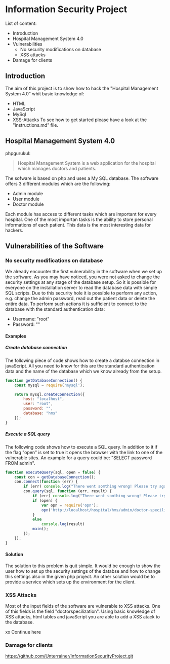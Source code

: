 # Information Security Project

List of content:
 - Introduction
 - Hospital Management System 4.0
 - Vulnerabilities
    - No security modifications on database
    - XSS attacks
- Damage for clients 


 ## Introduction
 The aim of this project is to show how to hack the "Hospital Management System 4.0" whit basic knowledge of:
 - HTML
 - JavaScript
 - MySql
 - XSS-Attacks
To see how to get started please have a look at the "instructions.md" file.


## Hospital Management System 4.0
phpgurukul:
> Hospital Management System is a web application for the hospital which manages doctors and patients.

The sofware is based on php and uses a My SQL database.
The software offers 3 different modules which are the following:
- Admin module
- User module
- Doctor module

Each module has access to different tasks which are important for every hospital.
One of the most importan tasks is the ability to store personal informations of each patient.
This data is the most interesting data for hackers.

## Vulnerabilities of the Software

### No security modifications on database
We already encounter the first vulnerability in the software when we set up the software. 
As you may have noticed, you were not asked to change the security settings at any stage of 
the database setup. So it is possible for everyone on the installation server to read the database 
data with simple SQL scripts.
Due to this security hole it is possible to perform any action, e.g. change the admin password, 
read out the patient data or delete the entire data. 
To perform such actions it is sufficient to connect to the database with the standard authentication data:
- Username: "root"
- Password: ""

#### Examples

##### Create database connection
The following piece of code shows how to create a databse connection in javaScript.
All you need to know for this are the standard authentication data and the name of the 
database which we know already from the setup.
``` javaScript
function getDatabaseConnection() {
	const mysql = require('mysql');

	return mysql.createConnection({
		host: "localhost",
		user: "root",
		password: "",
		database: "hms"
	});
}
```
##### Execute a SQL query
The following code shows how to execute a SQL query.
In addition to it if the flag "open" is set to true it opens
the browser with the link to one of the vulnerable sites.
An example for a query could be:
"SELECT password FROM admin".
``` javaScript
function executeQuery(sql, open = false) {
	const con = getDatabaseConnection();
	con.connect(function (err) {
		if (err) console.log("There went somthing wrong! Please try again!", newLine);
		con.query(sql, function (err, result) {
			if (err) console.log("There went somthing wrong! Please try again!", newLine);
			if (open) {
				var opn = require('opn');
				opn('http://localhost/hospital/hms/admin/doctor-specilization.php');
			}
			else
				console.log(result)
			main();
		});
	});
}
```
#### Solution
The solution to this problem is quit simple.
It would be enough to show the user how to set up the security settings of the databse
and how to change this settings also in the given php project.
An other solution would be to provide a service which sets up the environment for the client.

### XSS Attacks
Most of the input fields of the software are vulnerable to XSS attacks.
One of this fields is the field "doctorspecilization". Using basic knowledge of XSS attacks, html tables and javaScript
you are able to add a XSS atack to the database.

xx Continue here

### Damage for clients



https://github.com/Unterrainer/InformationSecurityProject.git

